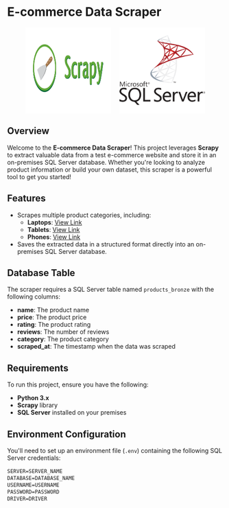 # E-commerce Data Scraper

<div style="display: flex; justify-content: center;">
    <img src="images/scrapy-logo.png" alt="Scrapy Logo" style="max-width: 200px; height: auto; margin-right: 20px;"/>
    <img src="images/sql-server-logo.svg" alt="SQL Server Logo" style="max-width: 200px; height: auto;"/>
</div>

## Overview
Welcome to the **E-commerce Data Scraper**! This project leverages **Scrapy** to extract valuable data from a test e-commerce website and store it in an on-premises SQL Server database. Whether you're looking to analyze product information or build your own dataset, this scraper is a powerful tool to get you started!

## Features
- Scrapes multiple product categories, including:
  - **Laptops**: [View Link](https://webscraper.io/test-sites/e-commerce/static/computers/laptops)
  - **Tablets**: [View Link](https://webscraper.io/test-sites/e-commerce/static/computers/tablets)
  - **Phones**: [View Link](https://webscraper.io/test-sites/e-commerce/static/phones/touch)
- Saves the extracted data in a structured format directly into an on-premises SQL Server database.

## Database Table
The scraper requires a SQL Server table named `products_bronze` with the following columns:

- **name**: The product name
- **price**: The product price
- **rating**: The product rating
- **reviews**: The number of reviews
- **category**: The product category
- **scraped_at**: The timestamp when the data was scraped

## Requirements
To run this project, ensure you have the following:

- **Python 3.x**
- **Scrapy** library
- **SQL Server** installed on your premises

## Environment Configuration
You'll need to set up an environment file (`.env`) containing the following SQL Server credentials:

```plaintext
SERVER=SERVER_NAME
DATABASE=DATABASE_NAME
USERNAME=USERNAME
PASSWORD=PASSWORD
DRIVER=DRIVER
